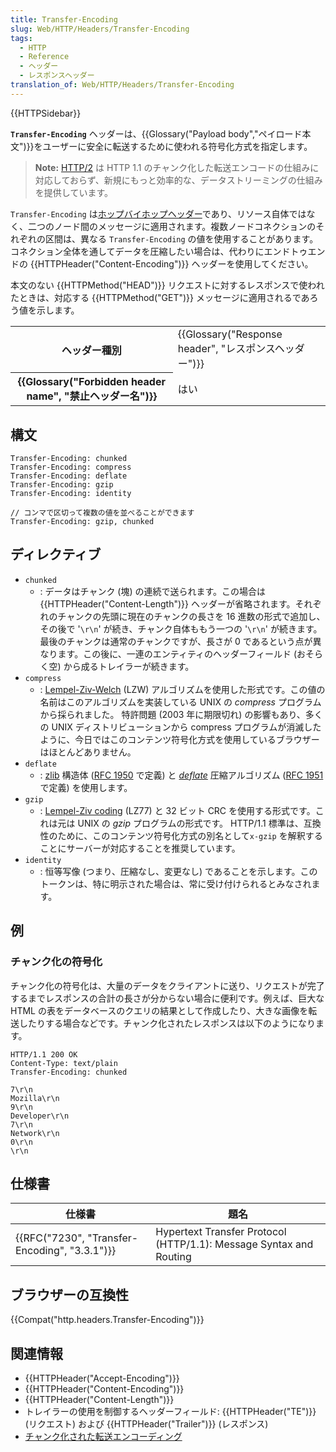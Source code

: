```yaml
---
title: Transfer-Encoding
slug: Web/HTTP/Headers/Transfer-Encoding
tags:
  - HTTP
  - Reference
  - ヘッダー
  - レスポンスヘッダー
translation_of: Web/HTTP/Headers/Transfer-Encoding
---
```

{{HTTPSidebar}}

**`Transfer-Encoding`** ヘッダーは、{{Glossary("Payload body","ペイロード本文")}}をユーザーに安全に転送するために使われる符号化方式を指定します。

> **Note:** [HTTP/2](https://wikipedia.org/wiki/HTTP/2) は HTTP 1.1 のチャンク化した転送エンコードの仕組みに対応しておらず、新規にもっと効率的な、データストリーミングの仕組みを提供しています。

`Transfer-Encoding` は[ホップバイホップヘッダー](/ja/docs/Web/HTTP/Headers#hbh)であり、リソース自体ではなく、二つのノード間のメッセージに適用されます。複数ノードコネクションのそれぞれの区間は、異なる `Transfer-Encoding` の値を使用することがあります。コネクション全体を通してデータを圧縮したい場合は、代わりにエンドトゥエンドの {{HTTPHeader("Content-Encoding")}} ヘッダーを使用してください。

本文のない {{HTTPMethod("HEAD")}} リクエストに対するレスポンスで使われたときは、対応する {{HTTPMethod("GET")}} メッセージに適用されるであろう値を示します。

<table class="properties">
  <tbody>
    <tr>
      <th scope="row">ヘッダー種別</th>
      <td>
        {{Glossary("Response header", "レスポンスヘッダー")}}
      </td>
    </tr>
    <tr>
      <th scope="row">
        {{Glossary("Forbidden header name", "禁止ヘッダー名")}}
      </th>
      <td>はい</td>
    </tr>
  </tbody>
</table>

## 構文

```
Transfer-Encoding: chunked
Transfer-Encoding: compress
Transfer-Encoding: deflate
Transfer-Encoding: gzip
Transfer-Encoding: identity

// コンマで区切って複数の値を並べることができます
Transfer-Encoding: gzip, chunked
```

## ディレクティブ

- `chunked`
  - : データはチャンク (塊) の連続で送られます。この場合は {{HTTPHeader("Content-Length")}} ヘッダーが省略されます。それぞれのチャンクの先頭に現在のチャンクの長さを 16 進数の形式で追加し、その後で '`\r\n`' が続き、チャンク自体ももう一つの '`\r\n`' が続きます。最後のチャンクは通常のチャンクですが、長さが 0 であるという点が異なります。この後に、一連のエンティティのヘッダーフィールド (おそらく空) から成るトレイラーが続きます。
- `compress`
  - : [Lempel-Ziv-Welch](http://en.wikipedia.org/wiki/LZW) (LZW) アルゴリズムを使用した形式です。この値の名前はこのアルゴリズムを実装している UNIX の _compress_ プログラムから採られました。
    特許問題 (2003 年に期限切れ) の影響もあり、多くの UNIX ディストリビューションから compress プログラムが消滅したように、今日ではこのコンテンツ符号化方式を使用しているブラウザーはほとんどありません。
- `deflate`
  - : [zlib](http://en.wikipedia.org/wiki/Zlib) 構造体 ([RFC 1950](http://tools.ietf.org/html/rfc1950) で定義) と [_deflate_](http://en.wikipedia.org/wiki/DEFLATE) 圧縮アルゴリズム ([RFC 1951](http://tools.ietf.org/html/rfc1952) で定義) を使用します。
- `gzip`
  - : [Lempel-Ziv coding](http://en.wikipedia.org/wiki/LZ77_and_LZ78#LZ77) (LZ77) と 32 ビット CRC を使用する形式です。これは元は UNIX の _gzip_ プログラムの形式です。 HTTP/1.1 標準は、互換性のために、このコンテンツ符号化方式の別名として`x-gzip` を解釈することにサーバーが対応することを推奨しています。
- `identity`
  - : 恒等写像 (つまり、圧縮なし、変更なし) であることを示します。このトークンは、特に明示された場合は、常に受け付けられるとみなされます。

## 例

### チャンク化の符号化

チャンク化の符号化は、大量のデータをクライアントに送り、リクエストが完了するまでレスポンスの合計の長さが分からない場合に便利です。例えば、巨大な HTML の表をデータベースのクエリの結果として作成したり、大きな画像を転送したりする場合などです。チャンク化されたレスポンスは以下のようになります。

```
HTTP/1.1 200 OK
Content-Type: text/plain
Transfer-Encoding: chunked

7\r\n
Mozilla\r\n
9\r\n
Developer\r\n
7\r\n
Network\r\n
0\r\n
\r\n
```

## 仕様書

| 仕様書                                                       | 題名                                                               |
| ------------------------------------------------------------ | ------------------------------------------------------------------ |
| {{RFC("7230", "Transfer-Encoding", "3.3.1")}} | Hypertext Transfer Protocol (HTTP/1.1): Message Syntax and Routing |

## ブラウザーの互換性

{{Compat("http.headers.Transfer-Encoding")}}

## 関連情報

- {{HTTPHeader("Accept-Encoding")}}
- {{HTTPHeader("Content-Encoding")}}
- {{HTTPHeader("Content-Length")}}
- トレイラーの使用を制御するヘッダーフィールド: {{HTTPHeader("TE")}} (リクエスト) および {{HTTPHeader("Trailer")}} (レスポンス)
- [チャンク化された転送エンコーディング](https://en.wikipedia.org/wiki/Chunked_transfer_encoding)
